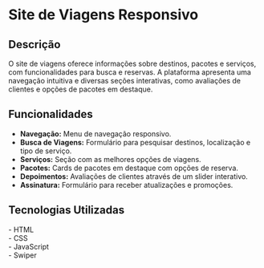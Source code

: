 # Site de Viagens Responsivo

<h2>Descrição</h2>
<p>O site de viagens oferece informações sobre destinos, pacotes e serviços, com funcionalidades para busca e reservas. A plataforma apresenta uma navegação intuitiva e diversas seções interativas, como avaliações de clientes e opções de pacotes em destaque.</p>

<h2>Funcionalidades</h2>
<ul>
  <li><strong>Navegação:</strong> Menu de navegação responsivo.</li>
  <li><strong>Busca de Viagens:</strong> Formulário para pesquisar destinos, localização e tipo de serviço.</li>
  <li><strong>Serviços:</strong> Seção com as melhores opções de viagens.</li>
  <li><strong>Pacotes:</strong> Cards de pacotes em destaque com opções de reserva.</li>
  <li><strong>Depoimentos:</strong> Avaliações de clientes através de um slider interativo.</li>
  <li><strong>Assinatura:</strong> Formulário para receber atualizações e promoções.</li>
</ul>

<h2>Tecnologias Utilizadas</h2>
- HTML<br>
- CSS<br>
- JavaScript<br>
- Swiper<br>

